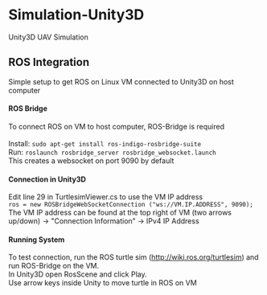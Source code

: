 # Simulation-Unity3D
Unity3D UAV Simulation

## ROS Integration
Simple setup to get ROS on Linux VM connected to Unity3D on host computer
#### ROS Bridge
To connect ROS on VM to host computer, ROS-Bridge is required<br /><br />
Install: `sudo apt-get install ros-indigo-rosbridge-suite` <br />
Run: `roslaunch rosbridge_server rosbridge_websocket.launch` <br />
This creates a websocket on port 9090 by default
#### Connection in Unity3D
Edit line 29 in TurtlesimViewer.cs to use the VM IP address <br />
`ros = new ROSBridgeWebSocketConnection ("ws://VM.IP.ADDRESS", 9090);`<br />
The VM IP address can be found at the top right of VM (two arrows up/down) -> "Connection Information" -> IPv4 IP Address
#### Running System
To test connection, run the ROS turtle sim (http://wiki.ros.org/turtlesim) and run ROS-Bridge on the VM.<br />
In Unity3D open RosScene and click Play.<br />
Use arrow keys inside Unity to move turtle in ROS on VM
